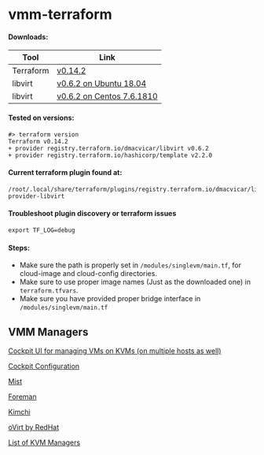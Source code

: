 # vmm-terraform

#### Downloads:
Tool | Link 
--- | ---
Terraform | [v0.14.2](https://releases.hashicorp.com/terraform/0.14.2/terraform_0.14.2_linux_amd64.zip)
libvirt | [v0.6.2 on Ubuntu 18.04](https://github.com/dmacvicar/terraform-provider-libvirt/releases/download/v0.6.2/terraform-provider-libvirt-0.6.2+git.1585292411.8cbe9ad0.Ubuntu_18.04.amd64.tar.gz)
libvirt | [v0.6.2 on Centos 7.6.1810](https://github.com/dmacvicar/terraform-provider-libvirt/releases/download/v0.6.2/terraform-provider-libvirt-0.6.2+git.1585292411.8cbe9ad0.Fedora_28.x86_64.tar.gz)

#### Tested on versions:
```shell
#> terraform version
Terraform v0.14.2
+ provider registry.terraform.io/dmacvicar/libvirt v0.6.2
+ provider registry.terraform.io/hashicorp/template v2.2.0
```

#### Current terraform plugin found at:
```shell
/root/.local/share/terraform/plugins/registry.terraform.io/dmacvicar/libvirt/0.6.2/linux_amd64/terraform-provider-libvirt
```

#### Troubleshoot plugin discovery or terraform issues
```shell
export TF_LOG=debug
```

#### Steps:
- Make sure the path is properly set in  ```/modules/singlevm/main.tf```, for cloud-image and cloud-config directories.
- Make sure to use proper image names (Just as the downloaded one) in ```terraform.tfvars```.
- Make sure you have provided proper bridge interface in ```/modules/singlevm/main.tf```

## VMM Managers

[Cockpit UI for managing VMs on KVMs (on multiple hosts as well)](https://www.tecmint.com/manage-kvm-virtual-machines-using-cockpit-web-console/amp/#csi=0&referrer=https%3A%2F%2Fwww.google.com&amp_tf=From%20%251%24s)

[Cockpit Configuration](https://cockpit-project.org/guide/133/listen.html)

[Mist](https://mist.io/)

[Foreman](https://theforeman.org/)

[Kimchi](https://github.com/kimchi-project/kimchi)

[oVirt by RedHat](https://www.ovirt.org/)

[List of KVM Managers](https://www.linux-kvm.org/page/Management_Tools)
